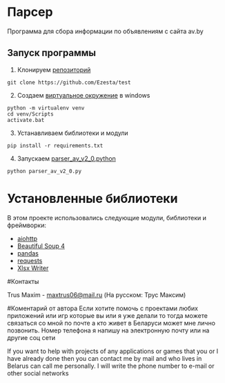 # Парсер

Программа для сбора информации по объявлениям с сайта av.by

## Запуск программы

1. Клонируем [репозиторий](https://github.com/Ezesta/test)

```
git clone https://github.com/Ezesta/test
```

2. Создаем [виртуальное окружение](https://docs.python.org/3/library/venv.html) в windows

```
python -m virtualenv venv
cd venv/Scripts
activate.bat
```

3. Устанавливаем библиотеки и модули

```
pip install -r requirements.txt
```

4. Запускаем [parser_av_v2_0.python]()

```
python parser_av_v2_0.py
```

# Установленные библиотеки

В этом проекте использовались следующие модули, библиотеки и фреймворки:

* [aiohttp](https://docs.aiohttp.org/en/stable/index.html)
* [Beautiful Soup 4](https://www.crummy.com/software/BeautifulSoup/bs4/doc/)
* [pandas](https://pandas.pydata.org/docs/)
* [requests](https://requests.readthedocs.io/en/latest/)
* [Xlsx Writer](https://xlsxwriter.readthedocs.io/)

#Контакты

Trus Maxim - maxtrus06@mail.ru (На русском: Трус Максим)

#Коментарий от автора
Если хотите помочь с проектами любих приложений или игр которые вы или я уже делали
то тогда можете связаться со мной по почте а кто живет в Беларуси может мне лично позвонить.
Номер телефона я напишу на электронную почту или на другие соц сети

If you want to help with projects of any applications or games that you or I have already done
then you can contact me by mail and who lives in Belarus can call me personally.
I will write the phone number to e-mail or other social networks

